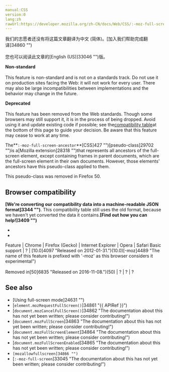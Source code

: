 ```yaml
---
manual:CSS
version:0
lang:zh
rawUrl:https://developer.mozilla.org/zh-CN/docs/Web/CSS/:-moz-full-screen-ancestor
---
```




<bdi>我们的志愿者还没有将这篇文章翻译为<bdi>中文 (简体)</bdi>。[加入我们帮助完成翻译]34860 "")<br></br>您也可以阅读此文章的[English (US)]33046 "")版。</bdi>






**Non-standard**<br></br>This feature is non-standard and is not on a standards track. Do not use it on production sites facing the Web: it will not work for every user. There may also be large incompatibilities between implementations and the behavior may change in the future.




**Deprecated**<br></br>This feature has been removed from the Web standards. Though some browsers may still support it, it is in the process of being dropped. Avoid using it and update existing code if possible; see the[compatibility table](%30293#Browser_compatibility "")at the bottom of this page to guide your decision. Be aware that this feature may cease to work at any time.





The**`:-moz-full-screen-ancestor`**[CSS]427 "")[pseudo-class]29702 "")is a[Mozilla extension]28318 "")that represents all ancestors of the full-screen element, except containing frames in parent documents, which are the full-screen element in their own documents. However, those elements&#39; ancestors have this pseudo-class applied to them.



This pseudo-class was removed in Firefox 50.



## Browser compatibility<a name="Browser_compatibility"></a>


**[We&#39;re converting our compatibility data into a machine-readable JSON format]3344 "")**. This compatibility table still uses the old format, because we haven&#39;t yet converted the data it contains.**[Find out how you can help!]3409 "")**


* 
* 

Feature | Chrome | Firefox (Gecko) | Internet Explorer | Opera | Safari 
Basic support | ? | [10.0]4097 "Released on 2012-01-31.")(10.0)[-moz]4489 "The name of this feature is prefixed with '-moz' as this browser considers it experimental")<br></br>Removed in[50]6835 "Released on 2016-11-08.")(50) | ? | ? | ? 




## See also<a name="See_also"></a>

* [Using full-screen mode]24631 "")
* [`element.mozRequestFullScreen()`]34861 "{{ APIRef }}")
* [`document.mozCancelFullScreen()`]34862 "The documentation about this has not yet been written; please consider contributing!")
* [`document.mozFullScreen`]34863 "The documentation about this has not yet been written; please consider contributing!")
* [`document.mozFullScreenElement`]34864 "The documentation about this has not yet been written; please consider contributing!")
* [`document.mozFullScreenEnabled`]34865 "The documentation about this has not yet been written; please consider contributing!")
* `[mozallowfullscreen]34866 "")`
* [`:-moz-full-screen`]33045 "The documentation about this has not yet been written; please consider contributing!")




